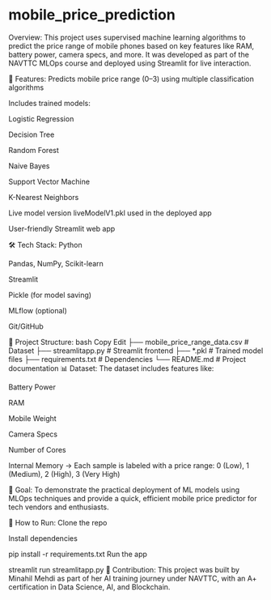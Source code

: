 # mobile_price_prediction
Overview:
This project uses supervised machine learning algorithms to predict the price range of mobile phones based on key features like RAM, battery power, camera specs, and more. It was developed as part of the NAVTTC MLOps course and deployed using Streamlit for live interaction.

🚀 Features:
Predicts mobile price range (0–3) using multiple classification algorithms

Includes trained models:

Logistic Regression

Decision Tree

Random Forest

Naive Bayes

Support Vector Machine

K-Nearest Neighbors

Live model version liveModelV1.pkl used in the deployed app

User-friendly Streamlit web app

🛠️ Tech Stack:
Python

Pandas, NumPy, Scikit-learn

Streamlit

Pickle (for model saving)

MLflow (optional)

Git/GitHub

📁 Project Structure:
bash
Copy
Edit
├── mobile_price_range_data.csv        # Dataset
├── streamlitapp.py                    # Streamlit frontend
├── *.pkl                              # Trained model files
├── requirements.txt                   # Dependencies
└── README.md                          # Project documentation
📊 Dataset:
The dataset includes features like:

Battery Power

RAM

Mobile Weight

Camera Specs

Number of Cores

Internal Memory
→ Each sample is labeled with a price range:
0 (Low), 1 (Medium), 2 (High), 3 (Very High)

🎯 Goal:
To demonstrate the practical deployment of ML models using MLOps techniques and provide a quick, efficient mobile price predictor for tech vendors and enthusiasts.

🔗 How to Run:
Clone the repo

Install dependencies

pip install -r requirements.txt
Run the app

streamlit run streamlitapp.py
🤝 Contribution:
This project was built by Minahil Mehdi as part of her AI training journey under NAVTTC, with an A+ certification in Data Science, AI, and Blockchain.
